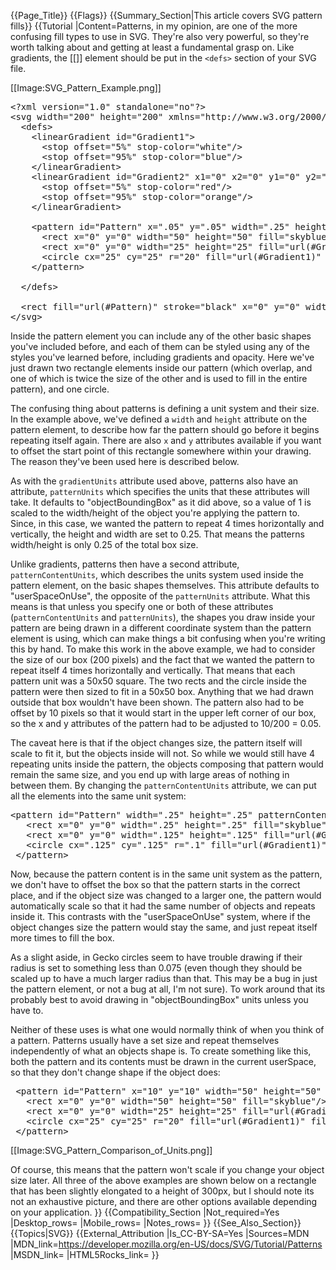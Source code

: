 {{Page_Title}}
{{Flags}}
{{Summary_Section|This article covers SVG pattern fills}}
{{Tutorial
|Content=Patterns, in my opinion, are one of the more confusing fill types to use in SVG. They're also very powerful, so they're worth talking about and getting at least a fundamental grasp on. Like gradients, the [[<pattern>]] element should be put in the <code>&lt;defs&gt;</code> section of your SVG file.

[[Image:SVG_Pattern_Example.png]]

<pre>&lt;?xml version="1.0" standalone="no"?&gt;
&lt;svg width="200" height="200" xmlns="http://www.w3.org/2000/svg" version="1.1"&gt;
  &lt;defs&gt;
    &lt;linearGradient id="Gradient1"&gt;
      &lt;stop offset="5%" stop-color="white"/&gt;
      &lt;stop offset="95%" stop-color="blue"/&gt;
    &lt;/linearGradient&gt;
    &lt;linearGradient id="Gradient2" x1="0" x2="0" y1="0" y2="1"&gt;
      &lt;stop offset="5%" stop-color="red"/&gt;
      &lt;stop offset="95%" stop-color="orange"/&gt;
    &lt;/linearGradient&gt;

    &lt;pattern id="Pattern" x=".05" y=".05" width=".25" height=".25"&gt;
      &lt;rect x="0" y="0" width="50" height="50" fill="skyblue"/&gt;
      &lt;rect x="0" y="0" width="25" height="25" fill="url(#Gradient2)"/&gt;
      &lt;circle cx="25" cy="25" r="20" fill="url(#Gradient1)" fill-opacity="0.5"/&gt;
    &lt;/pattern&gt; 

  &lt;/defs&gt;
  
  &lt;rect fill="url(#Pattern)" stroke="black" x="0" y="0" width="200" height="200"/&gt;
&lt;/svg&gt;</pre>
 
Inside the pattern element you can include any of the other basic shapes you've included before, and each of them can be styled using any of the styles you've learned before, including gradients and opacity. Here we've just drawn two rectangle elements inside our pattern (which overlap, and one of which is twice the size of the other and is used to fill in the entire pattern), and one circle.
 
The confusing thing about patterns is defining a unit system and their size. In the example above, we've defined a <code>width</code> and <code>height</code> attribute on the pattern element, to describe how far the pattern should go before it begins repeating itself again. There are also <code>x</code> and <code>y</code> attributes available if you want to offset the start point of this rectangle somewhere within your drawing. The reason they've been used here is described below.
 
As with the <code>gradientUnits</code> attribute used above, patterns also have an attribute, <code>patternUnits</code> which specifies the units that these attributes will take. It defaults to "objectBoundingBox" as it did above, so a value of 1 is scaled to the width/height of the object you're applying the pattern to. Since, in this case, we wanted the pattern to repeat 4 times horizontally and vertically, the height and width are set to 0.25. That means the patterns width/height is only 0.25 of the total box size.
 
Unlike gradients, patterns then have a second attribute, <code>patternContentUnits</code>, which describes the units system used inside the pattern element, on the basic shapes themselves. This attribute defaults to "userSpaceOnUse", the opposite of the <code>patternUnits</code> attribute. What this means is that unless you specify one or both of these attributes (<code>patternContentUnits</code> and <code>patternUnits</code>), the shapes you draw inside your pattern are being drawn in a different coordinate system than the pattern element is using, which can make things a bit confusing when you're writing this by hand. To make this work in the above example, we had to consider the size of our box (200 pixels) and the fact that we wanted the pattern to repeat itself 4 times horizontally and vertically. That means that each pattern unit was a 50x50 square. The two rects and the circle inside the pattern were then sized to fit in a 50x50 box. Anything that we had drawn outside that box wouldn't have been shown. The pattern also had to be offset by 10 pixels so that it would start in the upper left corner of our box, so the x and y attributes of the pattern had to be adjusted to 10/200 = 0.05.
 
The caveat here is that if the object changes size, the pattern itself will scale to fit it, but the objects inside will not. So while we would still have 4 repeating units inside the pattern, the objects composing that pattern would remain the same size, and you end up with large areas of nothing in between them. By changing the <code>patternContentUnits</code> attribute, we can put all the elements into the same unit system:
 
<pre>&lt;pattern id="Pattern" width=".25" height=".25" patternContentUnits="objectBoundingBox"&gt;
   &lt;rect x="0" y="0" width=".25" height=".25" fill="skyblue"/&gt;
   &lt;rect x="0" y="0" width=".125" height=".125" fill="url(#Gradient2)"/&gt;
   &lt;circle cx=".125" cy=".125" r=".1" fill="url(#Gradient1)" fill-opacity="0.5"/&gt;
 &lt;/pattern&gt;</pre>
 
Now, because the pattern content is in the same unit system as the pattern, we don't have to offset the box so that the pattern starts in the correct place, and if the object size was changed to a larger one, the pattern would automatically scale so that it had the same number of objects and repeats inside it. This contrasts with the "userSpaceOnUse" system, where if the object changes size the pattern would stay the same, and just repeat itself more times to fill the box.
 
As a slight aside, in Gecko circles seem to have trouble drawing if their radius is set to something less than 0.075 (even though they should be scaled up to have a much larger radius than that. This may be a bug in just the pattern element, or not a bug at all, I'm not sure). To work around that its probably best to avoid drawing in "objectBoundingBox" units unless you have to.
 
Neither of these uses is what one would normally think of when you think of a pattern. Patterns usually have a set size and repeat themselves independently of what an objects shape is. To create something like this, both the pattern and its contents must be drawn in the current userSpace, so that they don't change shape if the object does:
 
<pre> &lt;pattern id="Pattern" x="10" y="10" width="50" height="50" patternUnits="userSpaceOnUse"&gt;
   &lt;rect x="0" y="0" width="50" height="50" fill="skyblue"/&gt;
   &lt;rect x="0" y="0" width="25" height="25" fill="url(#Gradient2)"/&gt;
   &lt;circle cx="25" cy="25" r="20" fill="url(#Gradient1)" fill-opacity="0.5"/&gt;
 &lt;/pattern&gt;</pre>

[[Image:SVG_Pattern_Comparison_of_Units.png]]
 
Of course, this means that the pattern won't scale if you change your object size later. All three of the above examples are shown below on a rectangle that has been slightly elongated to a height of 300px, but I should note its not an exhaustive picture, and there are other options available depending on your application.
}}
{{Compatibility_Section
|Not_required=Yes
|Desktop_rows=
|Mobile_rows=
|Notes_rows=
}}
{{See_Also_Section}}
{{Topics|SVG}}
{{External_Attribution
|Is_CC-BY-SA=Yes
|Sources=MDN
|MDN_link=https://developer.mozilla.org/en-US/docs/SVG/Tutorial/Patterns
|MSDN_link=
|HTML5Rocks_link=
}}